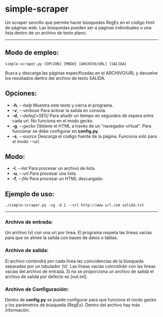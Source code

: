 # simple-scraper
Un scraper sencillo que permite hacer búsquedas RegEx en el código html de páginas web. Las búsquedas pueden ser a páginas individuales o una lista dentro de un archivo de texto plano.

----------------------------------------

## Modo de empleo:
```
simple-scraper.py [OPCIÓN] [MODO] [ARCHIVO/URL] [SALIDA]
```

Busca y descarga las páginas especificadas en el ARCHIVO/URL y devuelve los resultados dentro del archivo de texto SALIDA.

## Opciones:
- **-h**, *--help*        Muestra este texto y cierra el programa.
- **-v**, *--verbose*     Para activar la salida en consola.
- **-d**, *--delay[=SEG]* Para añadir un tiempo en segundos de espera entre cada url. No funciona en el modo gecko.
- **-g**, *--gecko*       Obtiene el HTML a través de un "navegador virtual".
                          Para funcionar se debe configurar en **config.py**.
- **-s**, *--source*      Descarga el código fuente de la página. Funciona solo para el modo --url.

## Modo:
- **-l**, *--list*        Para procesar un archivo de lista.
- **-u**, *--url*         Para procesar una lista.
- **-f**, *--file*        Para procesar un HTML descargado.

## Ejemplo de uso:
```
./simple-scraper.py -vg -d 2 --url http://www.url.com salida.txt
```

----------------------------------------

### Archivo de entrada:
Un archivo txt con una url por línea. El programa respeta las líneas vacías para que se alinee la salida con bases de datos o tablas.

### Archivo de salida:
El archivo contendrá por cada línea las coincidencias de la búsqueda separadas por un tabulador (\\t). Las líneas vacías coincidirán con las líneas vacías del archivo de entrada.
Si no se proporciona un archivo de salida el archivo de salida por defecto es [out.txt].

### Archivo de Configuración:
Dentro de **config.py** se puede configurar para que funcione el modo gecko y los parámetros de búsqueda (RegEx). Dentro del archivo hay más información.

